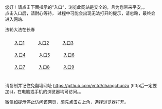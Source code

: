 您好！请点击下面指示的“入口”，浏览此网站是安全的，且为您带来平安。。 <br/>
点击入口后，请耐心等待， 过程中可能会出现无法打开的提示，请忽略，最终会进入网站. </br>

法轮大法在长春<br/>
<div style="padding:10px"><a style="margin:20px" target="_blank" href="https://d2u43e7hpf52mk.cloudfront.net/2Qpsp?eqljccv" id="ccLink1" rel="nofollow">入口1</a> <a target="_blank" style="margin:20px" href="https://dpun5drqbdaqw.cloudfront.net/2Qpsp?lddxlmlc" id="ccLink2" rel="nofollow">入口2</a> <a style="margin:20px" target="_blank" href="https://d18lxwmm6ury13.cloudfront.net/2Qpsp?qafznioe" id="ccLink3" rel="nofollow">入口3</a></div>

<div style="padding:10px" ><a style="margin:20px" target="_blank" href="https://d2u43e7hpf52mk.cloudfront.net/2Qpsp?eqljccv" id="ccLink4" rel="nofollow">入口4</a> <a style="margin:20px" href="https://dpun5drqbdaqw.cloudfront.net/2Qpsp?lddxlmlc" target="_blank" id="ccLink5" rel="nofollow">入口5</a> <a style="margin:20px" href="https://d18lxwmm6ury13.cloudfront.net/2Qpsp?qafznioe" target="_blank" id="ccLink6" rel="nofollow">入口6</a></div>

<div style="padding:10px"><a style="margin:20px" target="_blank" href="https://d2u43e7hpf52mk.cloudfront.net/2Qpsp?eqljccv" id="ccLink7" rel="nofollow">入口7</a> <a style="margin:20px" href="https://dpun5drqbdaqw.cloudfront.net/2Qpsp?lddxlmlc" target="_blank" id="ccLink8" rel="nofollow">入口8</a> <a style="margin:20px" target="_blank" href="https://d18lxwmm6ury13.cloudfront.net/2Qpsp?qafznioe" id="ccLink9" rel="nofollow">入口9</a></div>

<br/>



请复制并记住免翻墙网址 https://github.com/yntd/changchunzx (http后一定要加s)，在电脑或手机的浏览器均可访问。。<br/>

微信如提示停止访问该网页，须先点击右上角，选择浏览器打开。
